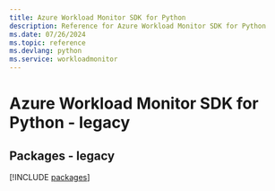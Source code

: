 ```yaml
---
title: Azure Workload Monitor SDK for Python
description: Reference for Azure Workload Monitor SDK for Python
ms.date: 07/26/2024
ms.topic: reference
ms.devlang: python
ms.service: workloadmonitor
---
```

# Azure Workload Monitor SDK for Python - legacy
## Packages - legacy
[!INCLUDE [packages](workload-monitor-index.md)]
